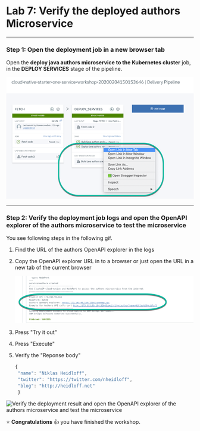 # Lab 7: Verify the deployed authors Microservice

---

### Step 1: Open the deployment job in a new browser tab

Open the **deploy java authors microservice to the Kubernetes cluster** job, in the **DEPLOY SERVICES** stage of the pipeline.

![Open the deploy job in a new browser tab](../../images/toolchain-12.png)

---

### Step 2: Verify the deployment job logs and open the OpenAPI explorer of the authors microservice to test the microservice

You see following steps in the following gif.

1. Find the URL of the authors OpenAPI explorer in the logs 
2. Copy the OpenAPI explorer URL in to a browser or just open the URL in a new tab of the current browser

   ![OpenAPI explorer URL](../../images/toolchain-13.png)

3. Press "Try it out"
4. Press "Execute"
5. Verify the "Reponse body"

   ```javascript
   {
    "name": "Niklas Heidloff",
    "twitter": "https://twitter.com/nheidloff",
    "blog": "http://heidloff.net"
    }
   ```

![Verify the deployment result and open the OpenAPI explorer of the authors microservice and test the microservice](../../images/toolchain-02.gif)

:star: **Congratulations** :thumbsup: you have finished the workshop.